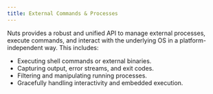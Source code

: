 ```yaml
---
title: External Commands & Processes
---
```


Nuts provides a robust and unified API to manage external processes, execute commands, and interact with the underlying OS in a platform-independent way. This includes:

- Executing shell commands or external binaries.
- Capturing output, error streams, and exit codes.
- Filtering and manipulating running processes.
- Gracefully handling interactivity and embedded execution.

